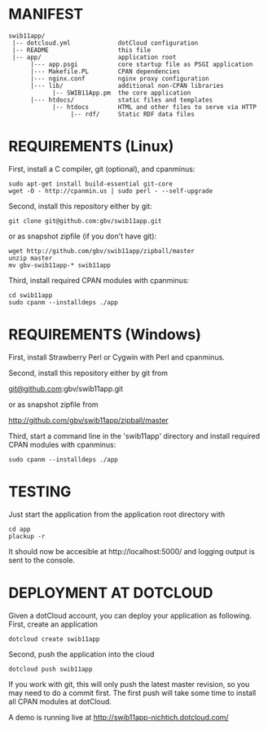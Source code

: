 # MANIFEST

    swib11app/
     |-- dotcloud.yml             dotCloud configuration
     |-- README                   this file
     |-- app/                     application root
          |--- app.psgi           core startup file as PSGI application
          |--- Makefile.PL        CPAN dependencies
          |--- nginx.conf         nginx proxy configuration
          |--- lib/               additional non-CPAN libraries
                |-- SWIB11App.pm  the core application
          |--- htdocs/            static files and templates
                |-- htdocs        HTML and other files to serve via HTTP
                     |-- rdf/     Static RDF data files

# REQUIREMENTS (Linux)

First, install a C compiler, git (optional), and cpanminus:

    sudo apt-get install build-essential git-core
    wget -O - http://cpanmin.us | sudo perl - --self-upgrade

Second, install this repository either by git:

    git clone git@github.com:gbv/swib11app.git

or as snapshot zipfile (if you don't have git):
  
    wget http://github.com/gbv/swib11app/zipball/master
    unzip master
    mv gbv-swib11app-* swib11app

Third, install required CPAN modules with cpanminus:

    cd swib11app
    sudo cpanm --installdeps ./app

# REQUIREMENTS (Windows)

First, install Strawberry Perl or Cygwin with Perl and cpanminus.

Second, install this repository either by git from

  git@github.com:gbv/swib11app.git 

or as snapshot zipfile from

  http://github.com/gbv/swib11app/zipball/master

Third, start a command line in the 'swib11app' directory
and install required CPAN modules with cpanminus:

    sudo cpanm --installdeps ./app

# TESTING

Just start the application from the application root directory with

    cd app
    plackup -r

It should now be accesible at http://localhost:5000/ and logging output is
sent to the console.

# DEPLOYMENT AT DOTCLOUD

Given a dotCloud account, you can deploy your application as following.
First, create an application

    dotcloud create swib11app

Second, push the application into the cloud

    dotcloud push swib11app

If you work with git, this will only push the latest master revision,
so you may need to do a commit first. The first push will take some time
to install all CPAN modules at dotCloud.

A demo is running live at http://swib11app-nichtich.dotcloud.com/
